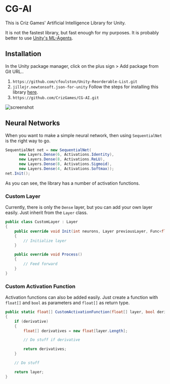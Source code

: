 # CG-AI
This is Criz Games' Artificial Intelligence Library for Unity.
 
It is not the fastest library, but fast enough for my purposes. It is probably better to use [Unity's ML-Agents](https://github.com/Unity-Technologies/ml-agents).
 
## Installation
In the Unity package manager, click on the plus sign > Add package from Git URL..  
1. `https://github.com/cfoulston/Unity-Reorderable-List.git` 
2. `jillejr.newtonsoft.json-for-unity`  Follow the steps for installing this library [here](https://github.com/jilleJr/Newtonsoft.Json-for-Unity/wiki/Installation-via-UPM).
3. `https://github.com/CrizGames/CG-AI.git`  

![screenshot](https://user-images.githubusercontent.com/38948134/81692046-1b0e9a80-945e-11ea-956f-607265b609df.png)  

## Neural Networks
When you want to make a simple neural network, then using `SequentialNet` is the right way to go.
```c#
SequentialNet net = new SequentialNet(
      new Layers.Dense(6, Activations.Identity),
      new Layers.Dense(8, Activations.ReLU),
      new Layers.Dense(8, Activations.Sigmoid),
      new Layers.Dense(4, Activations.Softmax));
net.Init();
```
As you can see, the library has a number of activation functions.

### Custom Layer
Currently, there is only the `Dense` layer, but you can add your own layer easily. Just inherit from the `Layer` class.
```c#
public class CustomLayer : Layer
{
    public override void Init(int neurons, Layer previousLayer, Func<float[], bool, float[]> activationFunc, bool onlyPositiveWeights, float initWeightsRange)
    {
        // Initialize layer
    }

    public override void Process()
    {
        // Feed forward
    }
}
```

### Custom Activation Function
Activation functions can also be added easily. Just create a function with `float[]` and `bool` as parameters and `float[]` as return type.
```c#
public static float[] CustomActivationFunction(float[] layer, bool derivative = false)
{
    if (derivative)
    {
        float[] derivatives = new float[layer.Length];

        // Do stuff if derivative

        return derivatives;
    }

    // Do stuff

    return layer;
}
```

